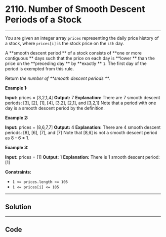 # 2110. Number of Smooth Descent Periods of a Stock

---

You are given an integer array `prices` representing the daily price history of a stock, where `prices[i]` is the stock price on the `ith` day.

A **smooth descent period ** of a stock consists of **one or more contiguous ** days such that the price on each day is **lower ** than the price on the **preceding day ** by **exactly ** `1`. The first day of the period is exempted from this rule.

Return _the number of **smooth descent periods **_.

 

**Example 1:**


**Input:** prices = [3,2,1,4]
**Output:** 7
**Explanation:** There are 7 smooth descent periods:
[3], [2], [1], [4], [3,2], [2,1], and [3,2,1]
Note that a period with one day is a smooth descent period by the definition.


**Example 2:**


**Input:** prices = [8,6,7,7]
**Output:** 4
**Explanation:** There are 4 smooth descent periods: [8], [6], [7], and [7]
Note that [8,6] is not a smooth descent period as 8 - 6 ≠ 1.


**Example 3:**


**Input:** prices = [1]
**Output:** 1
**Explanation:** There is 1 smooth descent period: [1]


 

**Constraints:**

  * `1 <= prices.length <= 105`
  * `1 <= prices[i] <= 105`

---

## Solution



---

## Code
```python


```